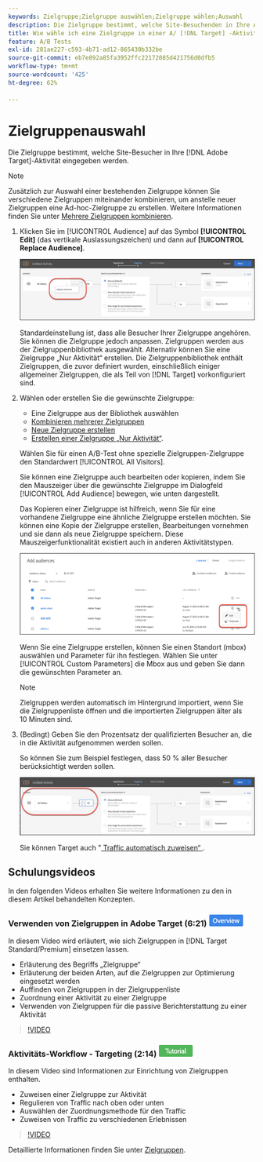 ```yaml
---
keywords: Zielgruppe;Zielgruppe auswählen;Zielgruppe wählen;Auswahl
description: Die Zielgruppe bestimmt, welche Site-Besuchenden in Ihre Adobe-Aktivität  [!DNL Target]  werden.
title: Wie wähle ich eine Zielgruppe in einer A/ [!DNL Target] -Aktivität aus?
feature: A/B Tests
exl-id: 281ae227-c593-4b71-ad12-865430b332be
source-git-commit: eb7e892a85fa3952ffc22172085d421756d0dfb5
workflow-type: tm+mt
source-wordcount: '425'
ht-degree: 62%

---
```


# Zielgruppenauswahl

Die Zielgruppe bestimmt, welche Site-Besucher in Ihre [!DNL Adobe Target]-Aktivität eingegeben werden.

>[!NOTE]
>
>Zusätzlich zur Auswahl einer bestehenden Zielgruppe können Sie verschiedene Zielgruppen miteinander kombinieren, um anstelle neuer Zielgruppen eine Ad-hoc-Zielgruppe zu erstellen. Weitere Informationen finden Sie unter [Mehrere Zielgruppen kombinieren](/help/main/c-target/combining-multiple-audiences.md#concept_A7386F1EA4394BD2AB72399C225981E5).

1. Klicken Sie im [!UICONTROL Audience] auf das Symbol **[!UICONTROL Edit]** (das vertikale Auslassungszeichen) und dann auf **[!UICONTROL Replace Audience]**.

   ![Option „Zielgruppe ersetzen“](/help/main/c-activities/t-test-ab/t-test-create-ab/assets/replace-audience.png)

   Standardeinstellung ist, dass alle Besucher Ihrer Zielgruppe angehören. Sie können die Zielgruppe jedoch anpassen. Zielgruppen werden aus der Zielgruppenbibliothek ausgewählt. Alternativ können Sie eine Zielgruppe „Nur Aktivität“ erstellen. Die Zielgruppenbibliothek enthält Zielgruppen, die zuvor definiert wurden, einschließlich einiger allgemeiner Zielgruppen, die als Teil von [!DNL Target] vorkonfiguriert sind.

1. Wählen oder erstellen Sie die gewünschte Zielgruppe:

   * Eine Zielgruppe aus der Bibliothek auswählen
   * [Kombinieren mehrerer Zielgruppen](/help/main/c-target/combining-multiple-audiences.md#concept_A7386F1EA4394BD2AB72399C225981E5)
   * [Neue Zielgruppe erstellen](/help/main/c-target/c-audiences/create-audience.md#task_1D507519D3AD4390B507F188BD294DC1)
   * [Erstellen einer Zielgruppe „Nur Aktivität“](/help/main/c-target/creating-activity-only-audience.md#concept_A6BADCF530ED4AE1852E677FEBE68483).

   Wählen Sie für einen A/B-Test ohne spezielle Zielgruppen-Zielgruppe den Standardwert [!UICONTROL All Visitors].

   Sie können eine Zielgruppe auch bearbeiten oder kopieren, indem Sie den Mauszeiger über die gewünschte Zielgruppe im Dialogfeld [!UICONTROL Add Audience] bewegen, wie unten dargestellt.

   Das Kopieren einer Zielgruppe ist hilfreich, wenn Sie für eine vorhandene Zielgruppe eine ähnliche Zielgruppe erstellen möchten. Sie können eine Kopie der Zielgruppe erstellen, Bearbeitungen vornehmen und sie dann als neue Zielgruppe speichern. Diese Mauszeigerfunktionalität existiert auch in anderen Aktivitätstypen.

   ![Symbol für Zielgruppe](/help/main/c-activities/t-test-ab/t-test-create-ab/assets/audience_picker_hover-new.png)

   Wenn Sie eine Zielgruppe erstellen, können Sie einen Standort (mbox) auswählen und Parameter für ihn festlegen. Wählen Sie unter [!UICONTROL Custom Parameters] die Mbox aus und geben Sie dann die gewünschten Parameter an.

   >[!NOTE]
   >
   >Zielgruppen werden automatisch im Hintergrund importiert, wenn Sie die Zielgruppenliste öffnen und die importierten Zielgruppen älter als 10 Minuten sind.

1. (Bedingt) Geben Sie den Prozentsatz der qualifizierten Besucher an, die in die Aktivität aufgenommen werden sollen.

   So können Sie zum Beispiel festlegen, dass 50 % aller Besucher berücksichtigt werden sollen.

   ![Prozentsatz für Zielgruppen](/help/main/c-activities/t-test-ab/t-test-create-ab/assets/audperc-new.png)

   Sie können Target auch &quot;[ Traffic automatisch zuweisen“ ](/help/main/c-activities/automated-traffic-allocation/automated-traffic-allocation.md#concept_A1407678796B4C569E94CBA8A9F7F5D4).

## Schulungsvideos

In den folgenden Videos erhalten Sie weitere Informationen zu den in diesem Artikel behandelten Konzepten.

### Verwenden von Zielgruppen in Adobe Target (6:21) ![Übersichts-Badge](/help/main/assets/overview.png)

In diesem Video wird erläutert, wie sich Zielgruppen in [!DNL Target Standard/Premium] einsetzen lassen.

* Erläuterung des Begriffs „Zielgruppe“
* Erläuterung der beiden Arten, auf die Zielgruppen zur Optimierung eingesetzt werden
* Auffinden von Zielgruppen in der Zielgruppenliste
* Zuordnung einer Aktivität zu einer Zielgruppe
* Verwenden von Zielgruppen für die passive Berichterstattung zu einer Aktivität

>[!VIDEO](https://video.tv.adobe.com/v/29395?captions=ger)

### Aktivitäts-Workflow - Targeting (2:14) ![Tutorial-Badge](/help/main/assets/tutorial.png)

In diesem Video sind Informationen zur Einrichtung von Zielgruppen enthalten.

* Zuweisen einer Zielgruppe zur Aktivität
* Regulieren von Traffic nach oben oder unten
* Auswählen der Zuordnungsmethode für den Traffic
* Zuweisen von Traffic zu verschiedenen Erlebnissen

>[!VIDEO](https://video.tv.adobe.com/v/17385)

Detaillierte Informationen finden Sie unter [Zielgruppen](/help/main/c-target/c-audiences/audiences.md#concept_65BE870D290E412D8BBF557EEA67C271).
